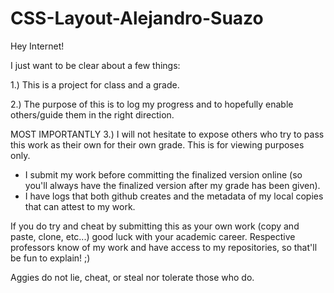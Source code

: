 # CSS-Layout-Alejandro-Suazo

Hey Internet!

I just want to be clear about a few things:

1.) This is a project for class and a grade.

2.) The purpose of this is to log my progress and to hopefully enable others/guide them in the right direction.

MOST IMPORTANTLY
3.) I will not hesitate to expose others who try to pass this work as their own for their own grade. This is for viewing purposes only.
  - I submit my work before committing the finalized version online (so you'll always have the finalized version after my grade has been given).
  - I have logs that both github creates and the metadata of my local copies that can attest to my work.
  
  If you do try and cheat by submitting this as your own work (copy and paste, clone, etc...) good luck with your academic career.
  Respective professors know of my work and have access to my repositories, so that'll be fun to explain! ;)
  
  Aggies do not lie, cheat, or steal nor tolerate those who do. 
  
  
  
  
